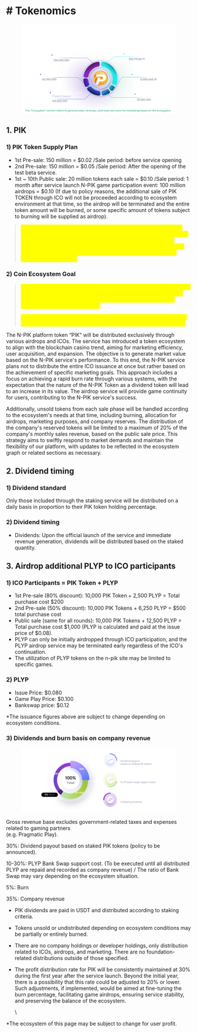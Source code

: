# # Tokenomics

<figure><img src=".gitbook/assets/Tokenomics (1).png" alt=""><figcaption></figcaption></figure>

## **1. PIK**

### 1) PIK Token Supply Plan

* 1st Pre-sale: 150 million = $0.02 /Sale period: before service opening
* 2nd Pre-sale: 150 million = $0.05 /Sale period: After the opening of the test beta service.
* 1st \~ 10th Public sale: 20 million tokens each sale = $0.10 /Sale period: 1 month after service launch N-PIK game participation event: 100 million airdrops = $0.10 (If due to policy reasons, the additional sale of PIK TOKEN through ICO will not be proceeded according to ecosystem environment at that time, so the airdrop will be terminated and the entire token amount will be burned, or some specific amount of tokens subject to burning will be supplied as airdrop).

> <mark style="color:yellow;">In the N-PIK coin ecosystem, there are no company-held shares or developer coins related to the company whatsoever. This implies that the company has no resources to influence the market, such as arbitrarily leading the coin price or generating additional profits and increasing circulation by selling holdings during coin value rises, leading to a price drop.</mark>

### 2) Coin Ecosystem Goal

> <mark style="color:yellow;">The total supply of this coin is not issued with the aim of achieving full circulation. Instead, it is intended to maintain a minimum circulation regardless of the total supply, with the remainder being burned, depending on market conditions.</mark>
>
> <mark style="color:yellow;">\*Our ecosystem goal: to maintain minimal circulation for service and actively reduce coin circulation through a burning policy for service.</mark>

The N-PIK platform token “PIK” will be distributed exclusively through various airdrops and ICOs. The service has introduced a token ecosystem to align with the blockchain casino trend, aiming for marketing efficiency, user acquisition, and expansion. The objective is to generate market value based on the N-PIK service's performance. To this end, the N-PIK service plans not to distribute the entire ICO issuance at once but rather based on the achievement of specific marketing goals. This approach includes a focus on achieving a rapid burn rate through various systems, with the expectation that the nature of the N-PIK Token as a dividend token will lead to an increase in its value. The airdrop service will provide game continuity for users, contributing to the N-PIK service's success.

Additionally, unsold tokens from each sale phase will be handled according to the ecosystem's needs at that time, including burning, allocation for airdrops, marketing purposes, and company reserves. The distribution of the company's reserved tokens will be limited to a maximum of 20% of the company's monthly sales revenue, based on the public sale price. This strategy aims to swiftly respond to market demands and maintain the flexibility of our platform, with updates to be reflected in the ecosystem graph or related sections as necessary.





## **2. Dividend timing**

### **1) Dividend standard**

Only those included through the staking service will be distributed on a daily basis in proportion to their PIK token holding percentage.



### **2) Dividend timing**

* Dividends: Upon the official launch of the service and immediate revenue generation, dividends will be distributed based on the staked quantity.





## **3. Airdrop additional PLYP to ICO participants**

### **1) ICO Participants = PIK Token + PLYP**

* &#x20;1st Pre-sale (80% discount): 10,000 PIK Token + 2,500 PLYP = Total purchase cost $200
* 2nd Pre-sale (50% discount): 10,000 PIK Tokens + 6,250 PLYP = $500 total purchase cost
* Public sale (same for all rounds): 10,000 PIK Tokens + 12,500 PLYP = Total purchase cost $1,000 (PLYP is calculated and paid at the issue price of $0.08).
* PLYP can only be initially airdropped through ICO participation, and the PLYP airdrop service may be terminated early regardless of the ICO's continuation.
* The utilization of PLYP tokens on the n-pik site may be limited to specific games.



### **2) PLYP**

* Issue Price: $0.080
* Game Play Price: $0.100
* Bankswap price: $0.12

\*The issuance figures above are subject to change depending on ecosystem conditions.



### **3) Dividends and burn basis on company revenue**&#x20;

<figure><img src=".gitbook/assets/05__02.png" alt=""><figcaption></figcaption></figure>

Gross revenue base excludes government-related taxes and expenses related to gaming partners \
(e.g. Pragmatic Play).&#x20;

30%: Dividend payout based on staked PIK tokens (policy to be announced).&#x20;

10-30%: PLYP Bank Swap support cost. (To be executed until all distributed PLYP are repaid and recorded as company revenue) / The ratio of Bank Swap may vary depending on the ecosystem situation.

5%: Burn&#x20;

35%: Company revenue

* PIK dividends are paid in USDT and distributed according to staking criteria.
* Tokens unsold or undistributed depending on ecosystem conditions may be partially or entirely burned.
* There are no company holdings or developer holdings, only distribution related to ICOs, airdrops, and marketing. There are no foundation-related distributions outside of those specified.
*   The profit distribution rate for PIK will be consistently maintained at 30% during the first year after the service launch. Beyond the initial year, there is a possibility that this rate could be adjusted to 20% or lower. Such adjustments, if implemented, would be aimed at fine-tuning the burn percentage, facilitating game airdrops, ensuring service stability, and preserving the balance of the ecosystem.

    \


\*The ecosystem of this page may be subject to change for user profit.

